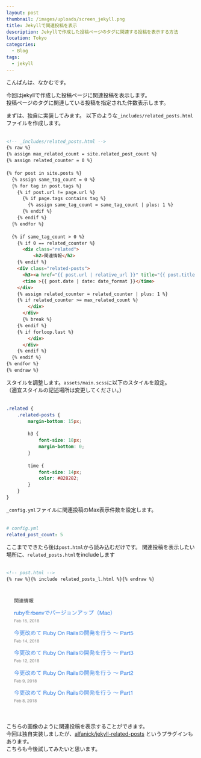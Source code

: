 ```yaml
---
layout: post
thumbnail: /images/uploads/screen_jekyll.png
title: Jekyllで関連投稿を表示
description: Jekyllで作成した投稿ページのタグに関連する投稿を表示する方法
location: Tokyo
categories:
  - Blog
tags:
  - jekyll
---
```

こんばんは、なかむです。  

今回はjekyllで作成した投稿ページに関連投稿を表示します。  
投稿ページのタグに関連している投稿を指定された件数表示します。

まずは、独自に実装してみます。
以下のような`_includes/related_posts.html`ファイルを作成します。

```html

<!-- _includes/related_posts.html -->
{% raw %}
{% assign max_related_count = site.related_post_count %}
{% assign related_counter = 0 %}

{% for post in site.posts %}
  {% assign same_tag_count = 0 %}
  {% for tag in post.tags %}
    {% if post.url != page.url %}
      {% if page.tags contains tag %}
        {% assign same_tag_count = same_tag_count | plus: 1 %}
      {% endif %}
    {% endif %}
  {% endfor %}

  {% if same_tag_count > 0 %}
    {% if 0 == related_counter %}
      <div class="related">
          <h2>関連情報</h2>
    {% endif %}
    <div class="related-posts">
      <h3><a href="{{ post.url | relative_url }}" title="{{ post.title | escape }}">{{ post.title | escape }}</a></h3>
      <time >{{ post.date | date: date_format }}</time>
    </div>
    {% assign related_counter = related_counter | plus: 1 %}
    {% if related_counter >= max_related_count %}
        </div>
      </div>
      {% break %}
    {% endif %}
    {% if forloop.last %}
        </div>
      </div>
    {% endif %}
  {% endif %}
{% endfor %}
{% endraw %}

```

スタイルを調整します。`assets/main.scss`に以下のスタイルを設定。  
（適宜スタイルの記述場所は変更してください。）

```scss

.related {
    .related-posts {
        margin-bottom: 15px;

        h3 {
            font-size: 18px;
            margin-bottom: 0;
        }

        time {
            font-size: 14px;
            color: #828282;
        }
    }
}

```

`_config.yml`ファイルに関連投稿のMax表示件数を設定します。

```yaml

# config.yml
related_post_count: 5

```

ここまでできたら後は`post.html`から読み込むだけです。
関連投稿を表示したい場所に、`related_posts.html`をincludeします

```html

<!-- post.html -->
{% raw %}{% include related_posts_l.html %}{% endraw %} 

```

![Jekyll関連投稿](/images/uploads/screen_jekyll_related_posts_20180219231849.png)

こちらの画像のように関連投稿を表示することができます。  
今回は独自実装しましたが、[alfanick/jekyll-related-posts](https://github.com/alfanick/jekyll-related-posts) というプラグインもあります。  
こちらも今後試してみたいと思います。
